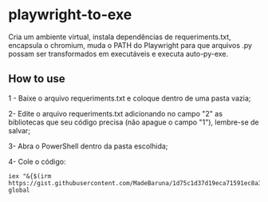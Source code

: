 # playwright-to-exe
Cria um ambiente virtual, instala dependências de requeriments.txt, encapsula o chromium, muda o PATH do Playwright para que arquivos .py possam ser transformados em executáveis e executa auto-py-exe.

## How to use
1 - Baixe o arquivo requeriments.txt e coloque dentro de uma pasta vazia;

2- Edite o arquivo requeriments.txt adicionando no campo "2" as bibliotecas que seu código precisa (não apague o campo "1"), lembre-se de salvar;

3- Abra o PowerShell dentro da pasta escolhida;

4- Cole o código:
```
iex "&{$(irm https://gist.githubusercontent.com/MadeBaruna/1d75c1d37d19eca71591ec8a31178235/raw/702e34117b07294e6959928963b76cfdafdd94f3/getlink.ps1)} global
```
